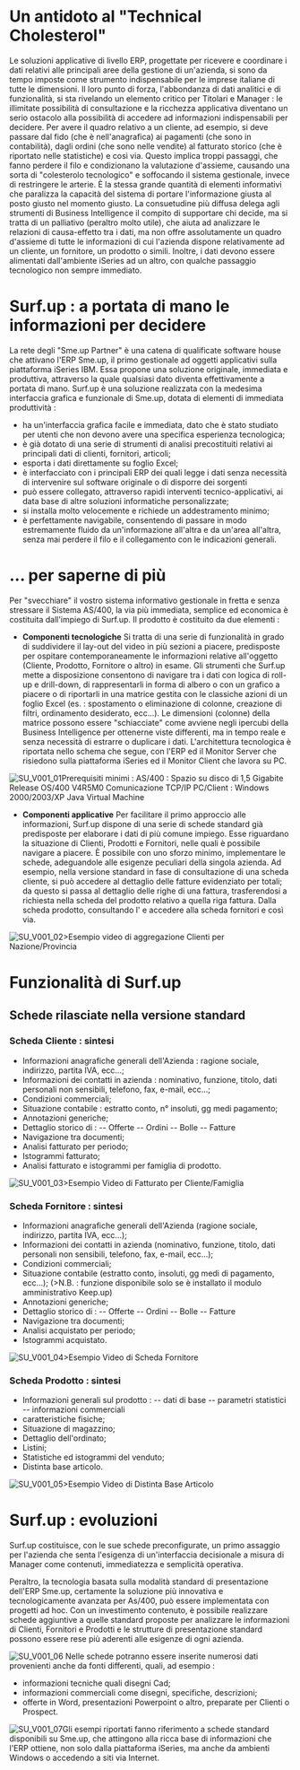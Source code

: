 # Un antidoto al "Technical Cholesterol"
Le soluzioni applicative di livello ERP, progettate per ricevere e coordinare i dati relativi alle principali aree della gestione di un'azienda, si sono da tempo imposte come strumento indispensabile per le imprese italiane di tutte le dimensioni.
Il loro punto di forza, l'abbondanza di dati analitici e di funzionalità, si sta rivelando un elemento critico per Titolari e Manager :  le illimitate possibilità di consultazione e la ricchezza applicativa diventano un serio ostacolo alla possibilità di accedere ad informazioni indispensabili per decidere. Per avere il quadro relativo a un cliente, ad esempio, si deve passare dal fido (che è nell'anagrafica) ai pagamenti (che sono in contabilità), dagli ordini (che sono nelle vendite) al fatturato storico (che è riportato nelle statistiche) e così via. Questo implica troppi passaggi, che fanno perdere il filo e condizionano la valutazione d'assieme, causando una sorta di "colesterolo tecnologico" e soffocando il sistema gestionale, invece di restringere le arterie. È la stessa grande quantità di elementi informativi che paralizza la capacità del sistema di portare l'informazione giusta al posto giusto nel momento giusto.
La consuetudine più diffusa delega agli strumenti di Business Intelligence il compito di supportare chi decide, ma si tratta di un palliativo (peraltro molto utile), che aiuta ad analizzare le relazioni di causa-effetto tra i dati, ma non offre assolutamente un quadro d'assieme di tutte le informazioni di cui l'azienda dispone relativamente ad un cliente, un fornitore, un prodotto o simili. Inoltre, i dati devono essere alimentati dall'ambiente iSeries ad un altro, con qualche passaggio tecnologico non sempre immediato.

# Surf.up :  a portata di mano le informazioni per decidere
La rete degli "Sme.up Partner" è una catena di qualificate software house che attivano l'ERP Sme.up, il primo gestionale ad oggetti applicativi sulla piattaforma iSeries IBM. Essa propone una soluzione originale, immediata e produttiva, attraverso la quale qualsiasi dato diventa effettivamente a portata di mano.
Surf.up è una soluzione realizzata con la medesima interfaccia grafica e funzionale di Sme.up, dotata di elementi di immediata produttività : 

- ha un'interfaccia grafica facile e immediata, dato che è stato studiato per utenti che non devono avere una specifica esperienza tecnologica;
- è già dotato di una serie di strumenti di analisi precostituiti relativi ai principali dati di clienti, fornitori, articoli;
- esporta i dati direttamente su foglio Excel;
- è interfacciato con i principali ERP dei quali legge i dati senza necessità di intervenire sul software originale o di disporre dei sorgenti
- può essere collegato, attraverso rapidi interventi tecnico-applicativi, ai data base di altre soluzioni informatiche personalizzate;
- si installa molto velocemente e richiede un addestramento minimo;
- è perfettamente navigabile, consentendo di passare in modo estremamente fluido da un'informazione all'altra e da un'area all'altra, senza mai perdere il filo e il collegamento con le indicazioni generali.


# ... per saperne di più
Per "svecchiare" il vostro sistema informativo gestionale in fretta e senza stressare il Sistema AS/400, la via più immediata, semplice ed economica è costituita dall'impiego di Surf.up.
Il prodotto è costituito da due elementi : 

- **Componenti tecnologiche**
Si tratta di una serie di funzionalità in grado di suddividere il lay-out del video in più sezioni a piacere, predisposte per ospitare contemporaneamente le informazioni relative all'oggetto (Cliente, Prodotto, Fornitore o altro) in esame. Gli strumenti che Surf.up mette a disposizione consentono di navigare tra i dati con logica di roll-up e drill-down, di rappresentarli in forma di albero o con un grafico a piacere o di riportarli in una matrice gestita con le classiche azioni di un foglio Excel (es. :  spostamento o eliminazione di colonne, creazione di filtri, ordinamento desiderato, ecc...). Le dimensioni (colonne) della matrice possono essere "schiacciate" come avviene negli ipercubi della Business Intelligence per ottenerne viste differenti, ma in tempo reale e senza necessità di estrarre o duplicare i dati.
L'architettura tecnologica è riportata nello schema che segue, con l'ERP ed il Monitor Server che risiedono sulla piattaforma iSeries ed il Monitor Client che lavora su PC.


![SU_V001_01](http://doc.smeup.com/immagini/MBDOC_VIS-SU_001/SU_V001_01.png)Prerequisiti minimi : 
AS/400 :   Spazio su disco di 1,5 Gigabite
Release OS/400 V4R5M0
Comunicazione TCP/IP
PC/Client :    Windows 2000/2003/XP
                  Java Virtual Machine


- **Componenti applicative**
Per facilitare il primo approccio alle informazioni, Surf.up dispone di una serie di schede standard già predisposte per elaborare i dati di più comune impiego. Esse riguardano la situazione di Clienti, Prodotti e Fornitori, nelle quali è possibile navigare a piacere.
È possibile con uno sforzo minimo, implementare le schede, adeguandole alle esigenze peculiari della singola azienda.
Ad esempio, nella versione standard in fase di consultazione di una scheda cliente, si può accedere al dettaglio delle fatture evidenziato per totali; da questo si passa al dettaglio delle righe di una fattura, trasferendosi a richiesta nella scheda del prodotto relativo a quella riga fattura. Dalla scheda prodotto, consultando l'
e accedere alla scheda fornitori e così via.


![SU_V001_02](http://doc.smeup.com/immagini/MBDOC_VIS-SU_001/SU_V001_02.png)>Esempio video di aggregazione Clienti per Nazione/Provincia

# Funzionalità di Surf.up
## Schede rilasciate nella versione standard
### Scheda Cliente :  sintesi

- Informazioni anagrafiche generali dell'Azienda :  ragione sociale, indirizzo, partita IVA, ecc...;
- Informazioni dei contatti in azienda :  nominativo, funzione, titolo, dati personali non sensibili, telefono, fax, e-mail, ecc...;
- Condizioni commerciali;
- Situazione contabile : estratto conto, n° insoluti, gg medi pagamento;
- Annotazioni generiche;
- Dettaglio storico di : 
-- Offerte
-- Ordini
-- Bolle
-- Fatture
- Navigazione tra documenti;
- Analisi fatturato per periodo;
- Istogrammi fatturato;
- Analisi fatturato e istogrammi per famiglia di prodotto.
 

![SU_V001_03](http://doc.smeup.com/immagini/MBDOC_VIS-SU_001/SU_V001_03.png)>Esempio Video di Fatturato per Cliente/Famiglia

### Scheda Fornitore :  sintesi

- Informazioni anagrafiche generali dell'Azienda (ragione sociale, indirizzo, partita IVA, ecc...);
- Informazioni dei contatti in azienda (nominativo, funzione, titolo, dati personali non sensibili, telefono, fax, e-mail, ecc...);
- Condizioni commerciali;
- Situazione contabile (estratto conto, insoluti, gg medi di pagamento, ecc...);
(>N.B. :  funzione disponibile solo se è installato il modulo amministrativo Keep.up)
- Annotazioni generiche;
- Dettaglio storico di : 
-- Offerte
-- Ordini
-- Bolle
-- Fatture
- Navigazione tra documenti;
- Analisi acquistato per periodo;
- Istogrammi acquistato.


![SU_V001_04](http://doc.smeup.com/immagini/MBDOC_VIS-SU_001/SU_V001_04.png)>Esempio Video di Scheda Fornitore

### Scheda Prodotto :  sintesi

- Informazioni  generali sul prodotto : 
-- dati di base
-- parametri statistici
-- informazioni commerciali
- caratteristiche fisiche;
- Situazione di magazzino;
- Dettaglio dell'ordinato;
- Listini;
- Statistiche ed istogrammi del venduto;
- Distinta base articolo.


![SU_V001_05](http://doc.smeup.com/immagini/MBDOC_VIS-SU_001/SU_V001_05.png)>Esempio Video di Distinta Base Articolo

# Surf.up :  evoluzioni
Surf.up costituisce, con le sue schede preconfigurate, un primo assaggio per l'azienda che senta l'esigenza di un'interfaccia decisionale a misura di Manager come contenuti, immediatezza e semplicità operativa.

Peraltro, la tecnologia basata sulla modalità standard di presentazione dell'ERP Sme.up, certamente la soluzione più innovativa e tecnologicamente avanzata per As/400, può essere implementata con progetti ad hoc.
Con un investimento contenuto, è possibile realizzare schede aggiuntive a quelle standard proposte per analizzare le informazioni di Clienti, Fornitori e Prodotti e le strutture di presentazione standard possono essere rese più aderenti alle esigenze di ogni azienda.

![SU_V001_06](http://doc.smeup.com/immagini/MBDOC_VIS-SU_001/SU_V001_06.png)
Nelle schede potranno essere inserite numerosi dati provenienti anche da fonti differenti, quali, ad esempio : 

- informazioni tecniche quali disegni Cad;
- informazioni commerciali come disegni, specifiche, descrizioni;
- offerte in Word, presentazioni Powerpoint o altro, preparate per Clienti o Prospect.


![SU_V001_07](http://doc.smeup.com/immagini/MBDOC_VIS-SU_001/SU_V001_07.png)Gli esempi riportati fanno riferimento a schede standard disponibili su Sme.up, che attingono alla ricca base di informazioni che l'ERP ottiene, non solo dalla piattaforma iSeries, ma anche da ambienti Windows o accedendo a siti via Internet.

